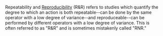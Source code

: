 Repeatability and [Reproducibility](https://en.wikipedia.org/wiki/Reproducibility) (R&R) refers to studies which quantify the degree to which an action is both repeatable--can be done by the same operator with a low degree of variance--and reproduceable--can be performed by different operators with a low degree of variance. This is often referred to as "R&R" and is sometimes mistakenly called "RNR."